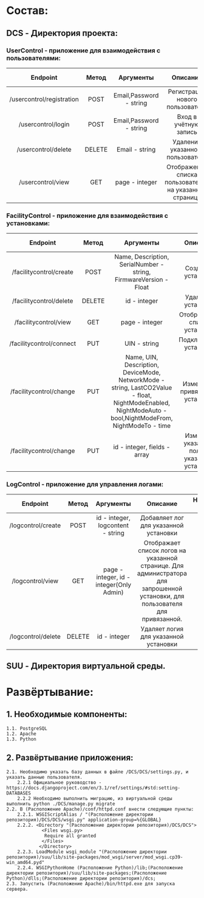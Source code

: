 # Состав:

## DCS - Директория проекта:
### UserControl - приложение для взаимодействия с пользователями:
Endpoint|Метод|Аргументы|Описание|Необходимая роль
:---:|:---:|:---:|:---:|:---:
/usercontrol/registration|POST|Email,Password - string|Регистрация нового пользователя|NONE
/usercontrol/login|POST|Email,Password - string|Вход в учётную запись|NONE
/usercontrol/delete|DELETE|Email - string|Удаление указанного пользователя|Admin
/usercontrol/view|GET|page - integer|Отображение списка пользователей на указанной странице|Admin

### FacilityControl - приложение для взаимодействия с установками:
Endpoint|Метод|Аргументы|Описание|Необходимая роль
:---:|:---:|:---:|:---:|:---:
/facilitycontrol/create|POST|Name, Description, SerialNumber - string, FirmwareVersion - Float|Создание установки|Admin
/facilitycontrol/delete|DELETE|id - integer|Удаление установки|Admin
/facilitycontrol/view|GET|page - integer|Отображение списка установок|Admin
/facilitycontrol/connect|PUT|UIN - string|Подключение установки|ALL
/facilitycontrol/change|PUT|Name, UIN, Description, DeviceMode, NetworkMode - string, LastCO2Value - float, NightModeEnabled, NightModeAuto - bool,NightModeFrom, NightModeTo - time|Изменение привязанной установки|User
/facilitycontrol/change|PUT|id - integer, fields - array|Изменяет указанные поля, у указанной установки|Admin
### LogControl - приложение для управления логами:
Endpoint|Метод|Аргументы|Описание|Необходимая роль
:---:|:---:|:---:|:---:|:---:
/logcontrol/create|POST| id - integer, logcontent - string|Добавляет лог для указанной установки|User
/logcontrol/view|GET|page - integer, id - integer(Only Admin)|Отображает список логов на указанной странице. Для администратора для запрошенной установки, для пользователя для привязанной.|ALL
/logcontrol/delete|DELETE|id - integer|Удаляет логия для указанной установки|Admin
## SUU - Директория виртуальной среды.

# Развёртывание:

## 1. Необходимые компоненты:
	1.1. PostgreSQL
	1.2. Apache 
	1.3. Python
		
## 2. Развёртывание приложения:
	2.1. Необходимо указать базу данных в файле /DCS/DCS/settings.py, и указать данные пользователя.
		2.2.1 Официальное руководство - https://docs.djangoproject.com/en/3.1/ref/settings/#std:setting-DATABASES
		2.2.2 Необходимо выполнить миграцию, из виртуальной среды выполнить python ./DCS/manage.py migrate
	2.2. В (Расположение Apache)/conf/httpd.conf внести следующие пункты:
		2.2.1. WSGIScriptAlias / "(Расположение директории репозитория)/DCS/DCS/wsgi.py" application-group=%{GLOBAL}
		2.2.2. <Directory "(Расположение директории репозитория)/DCS/DCS">
    	    	 <Files wsgi.py>
      	      	  Require all granted
        		 </Files>
        		</Directory>
		2.2.3. LoadModule wsgi_module "(Расположение директории репозитория)/suu/lib/site-packages/mod_wsgi/server/mod_wsgi.cp39-win_amd64.pyd"
		2.2.4. WSGIPythonHome (Расположение Python)/lib;(Расположение директории репозитория)/suu/lib/site-packages;(Расположение Python)/dlls;(Расположение директории репозитория)/dcs;
	2.3. Запустить (Расположение Apache)/bin/httpd.exe для запуска сервера.
